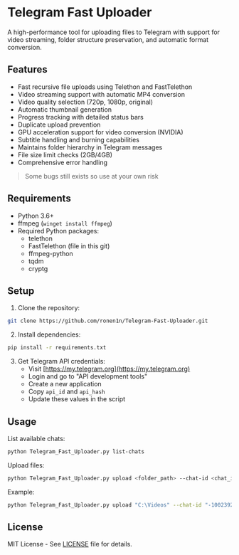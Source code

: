 # Telegram Fast Uploader

A high-performance tool for uploading files to Telegram with support for video streaming, folder structure preservation, and automatic format conversion.

## Features

- Fast recursive file uploads using Telethon and FastTelethon
- Video streaming support with automatic MP4 conversion
- Video quality selection (720p, 1080p, original)
- Automatic thumbnail generation
- Progress tracking with detailed status bars
- Duplicate upload prevention
- GPU acceleration support for video conversion (NVIDIA)
- Subtitle handling and burning capabilities
- Maintains folder hierarchy in Telegram messages
- File size limit checks (2GB/4GB)
- Comprehensive error handling

> Some bugs still exists so use at your own risk

## Requirements

- Python 3.6+
- ffmpeg (`winget install ffmpeg`)
- Required Python packages:
  - telethon
  - FastTelethon (file in this git)
  - ffmpeg-python
  - tqdm
  - cryptg

## Setup

1. Clone the repository:

```bash
git clone https://github.com/ronen1n/Telegram-Fast-Uploader.git
```

2. Install dependencies:

```bash
pip install -r requirements.txt
```

3. Get Telegram API credentials:
   - Visit [https://my.telegram.org](https://my.telegram.org)
   - Login and go to "API development tools"
   - Create a new application
   - Copy `api_id` and `api_hash`
   - Update these values in the script

## Usage

List available chats:

```bash
python Telegram_Fast_Uploader.py list-chats
```

Upload files:

```bash
python Telegram_Fast_Uploader.py upload <folder_path> --chat-id <chat_id>
```

Example:

```bash
python Telegram_Fast_Uploader.py upload "C:\Videos" --chat-id "-1002392769999"
```

## License

MIT License - See [LICENSE](LICENSE) file for details.
